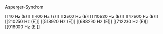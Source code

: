 Asperger-Syndrom

[[40 Hz (E)]]
[[400 Hz (E)]]
[[2500 Hz (E)]]
[[10530 Hz (E)]]
[[47500 Hz (E)]]
[[210250 Hz (E)]]
[[518920 Hz (E)]]
[[688290 Hz (E)]]
[[712230 Hz (E)]]
[[916000 Hz (E)]]